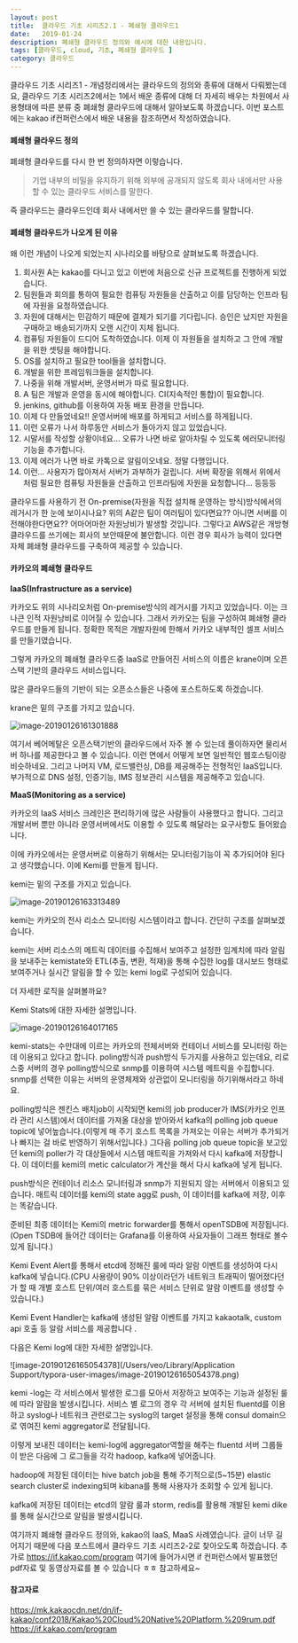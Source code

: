 ```yaml
---
layout: post
title:  클라우드 기초 시리즈2.1 - 폐쇄형 클라우드1 
date:   2019-01-24
description: 폐쇄형 클라우드 정의와 예시에 대한 내용입니다.
tags: [클라우드, cloud, 기초, 폐쇄형 클라우드 ]
category: 클라우드
---
```





클라우드 기초 시리즈1 - 개념정리에서는 클라우드의 정의와 종류에 대해서 다뤄봤는데요, 클라우드 기초 시리즈2에서는 1에서 배운 종류에 대해 더 자세히 배우는 차원에서 사용형태에 따른 분류 중 폐쇄형 클라우드에 대해서 알아보도록 하겠습니다. 이번 포스트에는 kakao if컨퍼런스에서 배운 내용을 참조하면서 작성하였습니다. 



#### 폐쇄형 클라우드 정의

폐쇄형 클라우드를 다시 한 번 정의하자면 이렇습니다. 

> 기업 내부의 비밀을 유지하기 위해 외부에 공개되지 않도록 회사 내에서만 사용할 수 있는 클라우드 서비스를 말한다.

즉 클라우드는 클라우드인데 회사 내에서만 쓸 수 있는 클라우드를 말합니다.





#### 폐쇄형 클라우드가 나오게 된 이유

왜 이런 개념이 나오게 되었는지 시나리오를 바탕으로 살펴보도록 하겠습니다. 

1. 회사원 A는 kakao를 다니고 있고 이번에 처음으로 신규 프로젝트를 진행하게 되었습니다.
2. 팀원들과 회의를 통하여 필요한 컴퓨팅 자원들을 산출하고 이를 담당하는 인프라 팀에 자원을 요청하였습니다. 
3. 자원에 대해서는 민감하기 때문에 결제가 되기를 기다립니다. 승인은 났지만 자원을 구매하고 배송되기까지 오랜 시간이 지체 됩니다.
4. 컴퓨팅 자원들이 드디어 도착하였습니다. 이제 이 자원들을 설치하고 그 안에 개발을 위한 셋팅을 해야합니다. 
5. OS를 설치하고 필요한 tool들을 설치합니다. 
6. 개발을 위한 프레임워크들을 설치합니다. 
7. 나중을 위해 개발서버, 운영서버가 따로 필요합니다. 
8. A 팀은 개발과 운영을 동시에 해야합니다. CI(지속적인 통합)이 필요합니다.
9. jenkins, github를 이용하여 자동 배포 환경을 만듭니다. 
10. 이제 다 만들었네요!! 운영서버에 배포를 하게되고 서비스를 하게됩니다.
11. 이런 오류가 나서 하루동안 서비스가 돌아가지 않고 있었습니다. 
12. 시말서를 작성할 상황이네요... 오류가 나면 바로 알아차릴 수 있도록 에러모니터링 기능을 추가합니다.
13. 이제 에러가 나면 바로 카톡으로 알림이오네요. 정말 다행입니다. 
14. 이런... 사용자가 많아져서 서버가 과부하가 걸립니다. 서버 확장을 위해서 위에서 처럼 필요한 컴퓨팅 자원들을 산출하고 인프라팀에 자원을 요청합니다... 등등등



클라우드를 사용하기 전 On-premise(자원을 직접 설치해 운영하는 방식)방식에서의 레거시가 한 눈에 보이시나요? 위의 A같은 팀이 여러팀이 있다면요?? 아니면 서버를 이전해야한다면요?? 어마어마한 자원낭비가 발생할 것입니다. 그렇다고 AWS같은 개방형 클라우드를 쓰기에는 회사의 보안때문에 불안합니다. 이런 경우 회사가 능력이 있다면 자체 폐쇄형 클라우드를 구축하여 제공할 수 있습니다. 



#### 카카오의 폐쇄형 클라우드 



**IaaS(Infrastructure as a service)**



카카오도 위의 시나리오처럼 On-premise방식의 레거시를 가지고 있었습니다. 이는 크나큰 인적 자원낭비로 이어질 수 있습니다. 그래서 카카오는 팀을 구성하여 폐쇄형 클라우드를 만들게 됩니다. 정확한 목적은 개발자원에 한해서 카카오 내부적인 셀프 서비스를 만들기였습니다.



그렇게 카카오의 폐쇄형 클라우드중 IaaS로 만들어진 서비스의 이름은 krane이며 오픈스택 기반의 클라우드 서비스입니다.

많은 클라우드들의 기반이 되는 오픈소스들은 나중에 포스트하도록 하겠습니다.



krane은 밑의 구조를 가지고 있습니다. 

![image-20190126161301888](/assets/img/image-20190126161301888.png)



여기서 베어메탈은 오픈스택기반의 클라우드에서 자주 볼 수 있는데 풀이하자면 물리서버 하나를 제공한다고 볼 수 있습니다. 이런 면에서 어떻게 보면 일반적인 웹호스팅이랑 비슷하네요. 그리고 나머지 VM, 로드밸런싱, DB를 제공해주는 전형적인 IaaS입니다. 부가적으로 DNS 설정, 인증기능, IMS 정보관리 시스템을 제공해주고 있습니다.



**MaaS(Monitoring as a service)**



카카오의 IaaS 서비스 크레인은 편리하기에 많은 사람들이 사용했다고 합니다. 그리고 개발서버 뿐만 아니라 운영서버에서도 이용할 수 있도록 해달라는 요구사항도 들어왔습니다. 



이에 카카오에서는 운영서버로 이용하기 위해서는 모니터링기능이 꼭 추가되어야 된다고 생각했습니다. 이에 Kemi를 만들게 됩니다. 



kemi는 밑의 구조를 가지고 있습니다.

![image-20190126163313489](/assets/img/image-20190126163313489.png)





kemi는 카카오의 전사 리소스 모니터링 시스템이라고 합니다. 간단히 구조를 살펴보겠습니다.

kemi는 서버 리소스의 메트릭 데이터를 수집해서 보여주고 설정한 임계치에 따라 알림을 보내주는 kemistate와 ETL(추출, 변환, 적재)을 통해 수집한 log를 대시보드 형태로 보여주거나 실시간 알림을 할 수 있는 kemi log로 구성되어 있습니다.



더 자세한 로직을 살펴볼까요?

Kemi Stats에 대한 자세한 설명입니다.



![image-20190126164017165](/assets/img/image-20190126164017165.png)



kemi-stats는 수만대에 이르는 카카오의 전체서버와 컨테이너 서비스를 모니터링 하는데 이용되고 있다고 합니다. poling방식과 push방식 두가지를 사용하고 있는데요, 리로스중 서버의 경우 polling방식으로 snmp를 이용하여 시스템 메트릭을 수집합니다. snmp를 선택한 이유는 서버의 운영체제와 상관없이 모니터링을 하기위해서라고 하네요. 



polling방식은 젠킨스 배치job이 시작되면 kemi의 job producer가 IMS(카카오 인프라 관리 시스템)에서 데이터를 가져올 대상을 받아와서 kafka의 polling job queue topic에 넣어높습니다.(이렇게 매 주기 호스트 목록을 가져오는 이유는 서버가 추가되거나 빠지는 걸 바로 반영하기 위해서입니다.) 그다음 polling job queue topic을 보고있던 kemi의 poller가 각 대상들에서 시스템 매트릭을 가져와서 다시 kafka에 저장합니다. 이 데이터를 kemi의 metic calculator가 계산을 해서 다시 kafka에 넣게 됩니다. 



push방식은 컨테이너 리소스 모니터링과 snmp가 지원되지 않는 서버에서 이용되고 있습니다. 매트릭 데이터를 kemi의 state agg로 push, 이 데이터를 kafka에 저장, 이후는 똑같습니다.



준비된 최종 데이터는 Kemi의 metric forwarder를 통해서 openTSDB에 저장됩니다.(Open TSDB에 들어간 데이터는 Grafana를 이용하여 사요자들이 그래프 형태로 볼수 있게 됩니다.)



Kemi Event Alert를 통해서 etcd에 정해진 룰에 따라 알람 이벤트를 생성하여 다시 kafka에 넣습니다.(CPU 사용량이 90% 이상이라던가 네트워크 트래픽이 떨어졌다던가 할 때 개별 호스트 단위/여러 호스트를 묶은 서비스 단위로 알람 이벤트를 생성할 수 있습니다.)



Kemi Event Handler는 kafka에 생성된 알람 이벤트를 가지고 kakaotalk, custom api 호출 등 알람 서비스를 제공합니다 .





다음은 Kemi log에 대한 자세한 설명입니다.

![image-20190126165054378](/Users/veo/Library/Application Support/typora-user-images/image-20190126165054378.png)

kemi -log는 각 서비스에서 발생한 로그를 모아서 저장하고 보여주는 기능과 설정된 룰에 따라 알람을 발생시킵니다. 서비스 별 로그의 경우 각 서버에 설치된 fluentd를 이용하고 syslog나 네트워크 관련로그는 syslog의 target 설정을 통해 consul domain으로 엮여진 kemi aggregator로 전달됩니다. 



이렇게 보내진 데이터는 kemi-log에 aggregator역할을 해주는 fluentd 서버 그룹들이 받은 다음에 그 로그들을 각각 hadoop, kafka에 넣어줍니다.



hadoop에 저장된 데이터는 hive batch job을 통해 주기적으로(5~15분) elastic search cluster로 indexing되며 kibana를 통해 사용자가 조회할 수 있게 됩니다.



kafka에 저장된 데이터는 etcd의 알람 룰과 storm, redis를 활용해 개발된 kemi dike를 통해 실시간으로 알림을 발생시킵니다.



여기까지 폐쇄형 클라우드 정의와, kakao의 IaaS, MaaS 사례였습니다. 글이 너무 길어지기 때문에 다음 포스트에서 클라우드 기초 시리즈2-2로 찾아오도록 하겠습니다.
추가로 https://if.kakao.com/program 여기에 들어가시면 if 컨퍼런스에서 발표했던 pdf자료 및 동영상자료를 볼 수 있습니다 ㅎㅎ 참고하세요~






#### 참고자료

https://mk.kakaocdn.net/dn/if-kakao/conf2018/Kakao%20Cloud%20Native%20Platform,%209rum.pdf
https://if.kakao.com/program